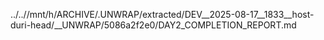 ../..//mnt/h/ARCHIVE/.UNWRAP/extracted/DEV__2025-08-17__1833__host-duri-head/__UNWRAP/5086a2f2e0/DAY2_COMPLETION_REPORT.md